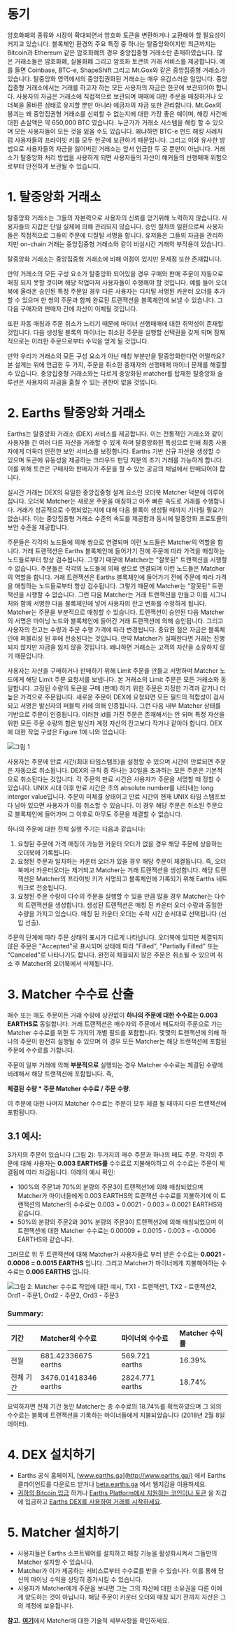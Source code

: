 # 동기 

암호화폐의 종류와 시장이 확대되면서 암호화 토큰을 변환하거나 교환해야 할 필요성이 커지고 있습니다. 블록체인 환경의 주요 특징 중 하나는 탈중앙화이지만 최근까지는 Bitcoin과 Ethereum 같은 암호화폐의 경우 중앙집중형 거래소만 존재하였습니다. 많은 거래소들은 암호화폐, 실물화폐 그리고 암호화 토큰의 거래 서비스를 제공합니다. 예를 들면 Coinbase, BTC-e, ShapeShift 그리고 Mt.Gox와 같은 중앙집중형 거래소가 있습니다. 탈중앙화 영역에서의 중앙집권화된 거래소는 매우 유감스러운 일입니다. 중앙집중형 거래소에서는 거래를 하고자 하는 모든 사용자의 자금은 한곳에 보관되어야 합니다. 사용자의 자금은 거래소에 직접적으로 보관되며 매매에 대한 주문을 매칭하거나 오더북을 올바른 상태로 유지할 뿐만 아니라 예금자의 자금 또한 관리합니다. Mt.Gox의 붕괴는 왜 중앙집권형 거래소를 신뢰할 수 없는지에 대한 가장 좋은 예이며, 해킹 사건에 대한 손실액은 약 650,000 BTC 였습니다. 누군가가 거래소 시스템을 해킹 할 수 있으며 모든 사용자들이 모든 것을 잃을 수도 있습니다. 왜냐하면 BTC-e 펀드 해킹 사례처럼 사용자들의 프라이빗 키를 모두 한곳에 보관하기 때문입니다. 그리고 이와 유사한 방법으로 사용자들의 자금을 잃어버린 거래소는 앞서 언급한 두 곳 뿐만이 아닙니다. 거래소가 탈중앙화 처리 방법을 사용하게 되면 사용자들의 자산이 해커들의 선행매매 위험으로부터 안전하게 보관될 수 있습니다.

# 1. 탈중앙화 거래소 

탈중앙화 거래소는 그들의 자본력으로 사용자의 신뢰를 얻기위해 노력하지 않습니다. 사용자들의 지갑은 단일 실체에 의해 관리되지 않습니다. 승인 절차의 일환으로써 사용자들은 직접적으로 그들의 주문에 디질털 서명을 합니다. 유저들은 그들의 자금을 관리하지만 on-chain 거래는 중앙집중형 거래소와 같이 비실시간 거래의 부작용이 있습니다.

탈중앙화 거래소는 중앙집중형 거래소에 비해 이점이 있지만 문제점 또한 존재합니다.

만약 거래소의 모든 구성 요소가 탈중앙화 되어있을 경우 구매와 판매 주문이 자동으로 매칭 되지 못할 것이며 해당 작업마저 사용자들이 수행해야 할 것입니다. 예를 들어 오더북에 올라온 승인된 특정 주문일 경우 다른 사용자는 디지털 서명된 카운터 오더를 추가할 수 있으며 한 쌍의 주문과 함께 완료된 트랜잭션을 블록체인에 보낼 수 있습니다. 그다음 구매자와 판매자 간에 자산이 이체될 것입니다.

또한 자동 매칭과 주문 취소가 느리기 때문에 마이너 선행매매에 대한 취약성이 존재할 것입니다. 다음 생성될 블록의 마이너는 취소된 주문을 실행할 선택권을 갖게 되며 잠재적으로는 이러한 주문으로부터 수익을 얻게 될 것입니다.

만약 우리가 거래소의 모든 구성 요소가 아닌 매칭 부분만을 탈중앙화한다면 어떨까요? 본 설계는 위에 언급한 두 가지, 주문을 취소한 중재자와 선행매매 마이너 문제를 해결할 수 있습니다. 중앙집중형 거래소와는 다르게 중앙화된 matcher를 탑재한 탈중앙화 솔루션은 사용자의 자금을 훔칠 수 있는 권한이 없을 것입니다.

# 2. Earths 탈중앙화 거래소 

Earths는 탈중앙화 거래소 \(DEX\) 서비스를 제공합니다. 이는 전통적인 거래소와 같이 사용자들 간 여러 다른 자산을 거래할 수 있게 하며 탈중앙화된 특성으로 인해 최종 사용자에게 더욱더 안전한 보안 서비스를 보장합니다. Earths 기반 신규 자산을 생성할 수 있으며 토큰에 유동성을 제공하는 크라우드 펀딩 지분의 조기 거래를 가능하게 합니다. 이를 위해 토큰은 구매자와 판매자가 주문을 할 수 있는 공공의 채널에서 판매되어야 합니다.

실시간 거래는 DEX의 유일한 중앙집중형 설계 요소인 오더북 Matcher 덕분에 이루어집니다. 오더북 Matcher는 새로운 주문을 매칭하고 아주 빠른 속도로 거래를 수행합니다. 거래가 성공적으로 수행되었는지에 대해 다음 블록이 생성될 때까지 기다릴 필요가 없습니다. 이는 중앙집중형 거래소 수준의 속도를 제공함과 동시에 탈중앙화 프로토콜의 보안 수준을 제공합니다.

주문들은 각각의 노드들에 의해 쌍으로 연결되며 이런 노드들은 Matcher의 역할을 합니다. 거래 트랜잭션은 Earths 블록체인에 들어가기 전에  주문에 따라 가격을 매칭하는 노드들로부터 항상 검수됩니다. 그렇기 때문에 Matcher는 "잘못된" 트랜잭션을 시행할 수 없습니다. 주문들은 각각의 노드들에 의해 쌍으로 연결되며 이런 노드들은 Matcher의 역할을 합니다. 거래 트랜잭션은 Earths 블록체인에 들어가기 전에  주문에 따라 가격을 매칭하는 노드들로부터 항상 검수됩니다. 그렇기 때문에 Matcher는 "잘못된" 트랜잭션을 시행할 수 없습니다. 그런 다음 Matcher는 거래 트랜잭션을 만들고 이를 시그니처와 함께 서명한 다음 블록체인에 넣어 사용자의 잔고 변화를 수정하게 됩니다. Matcher는 주문을 부분적으로 매칭할 수 있습니다. 트랜잭션이 승인된 다음 Matcher의 서명은 마이닝 노드와 블록체인에 들어간 거래 트랜잭션에 의해 승인됩니다. 그리고 사용자의 잔고는 수량과 주문 수행 가격에 따라 변경됩니다. 중요한 점은 자금은 블록체인에 퍼블리싱 된 후에 전송된다는 것입니다. 만약 Matcher가 실패한다면 거래는 진행되지 않지만 자금을 잃지 않을 것입니다. 왜냐하면 거래소는 고객의 자산을 소유하지 않기 때문입니다.

사용자는 자산을 구매하거나 판매하기 위해 Limit 주문을 만들고 서명하며 Matcher 노드에게 해당 Limit 주문 요청서를 보냅니다. 본 거래소의 Limit 주문은 모든 거래소와 동일합니다. 고정된 수량의 토큰을 구매 \(판매\) 하기 위한 주문은 지정한 가격과 같거나 더 높은 가격으로 주문됩니다. 새로운 주문이 DEX에 요청되면 모든 필드의 적합성이 검사되고 서명은 발신자의 퍼블릭 키에 의해 인증됩니다. 그런 다음 내부 Matcher 상태를 기반으로 주문이 인증됩니다. 이러한 id를 가진 주문은 존재해서는 안 되며 특정 자산을 위한 모든 주문 수량의 합은 발신자 계정 자산의 잔고보다 작거나 같아야 합니다. DEX에 대한 작업 구성은 Figure 1에 나와 있습니다:

![](/_assets/DEX1.png)그림 1

사용자는 주문에 만료 시간\(최대 타임스탬프\)을 설정할 수 있으며 시간이 만료되면 주문은 자동으로 취소됩니다. DEX의 규칙 중 하나는 30일을 초과하는 모든 주문은 기본적으로 취소된다는 것입니다. 각 주문의 만료 시간은 사용자가 주문을 서명할 때 정할 수 있습니다. UNIX 시대 이후 만료 시간은 초의 absolute number를 나타내는 long interger value입니다. 주문이 미체결 상태이고 만료 시간이 현재 UNIX 타임 스탬프보다 남아 있으면 사용자가 이를 취소할 수 있습니다. 이 경우 해당 주문은 취소된 주문으로 블록체인에 들어가며 그 이후로 아무도 주문을 체결할 수 없습니다.

하나의 주문에 대한 전체 실행 주기는 다음과 같습니다:

1. 요청된 주문에 가격 매칭이 가능한 카운터 오더가 없을 경우 해당 주문에 상응하는 오더북에 기록됩니다.
2. 요청된 주문과 일치하는 카운터 오더가 있을 경우 해당 주문이 체결됩니다. 즉, 오더북에서 카운터오더는 제거되고 Matcher는 거래 트랜잭션을 생성합니다. 해당 트랜잭션은 Matcher의 프라이빗 키가 서명되고 블록체인에 기록되기 위해 Earths 네트워크로 전송됩니다.
3. 요청된 주문 수량이 다수의 주문을 실행할 수 있을 만큼 많을 경우 Matcher는 다수의 트랜잭션을 생성합니다. 생성된 트랜잭션은 매칭 된 카운터 오더 수량과 동일한 수량을 가지고 있습니다. 매칭 된 카운터 오더는 수락 시간 순서대로 선택됩니다 \(선입 선출\).

주문의 단계에 따라 주문 상태의 표시가 다르게 나타납니다. 오더북에 있지만 체결되지 않은 주문은 "Accepted"로 표시되며 상태에 따라 "Filled", "Partially Filled" 또는 "Canceled"로 나타나기도 합니다. 완전히 체결되지 않은 주문은 취소될 수 있으며 취소 후 Matcher의 오더북에서 삭제됩니다.

# 3. Matcher 수수료 산출 

매수 또는 매도 주문이든 거래 수량에 상관없이 **하나의 주문에 대한 수수료는 0.003 EARTHS로** 동일합니다. 거래 트랜잭션은 매수자의 주문에서 매도자의 주문으로 가는 Matcher 수수료를 위한 두 가지의 개별 필드를 포함합니다. 몇몇의 트랜잭션에 의해 하나의 주문이 완전히 실행될 수 있으며 이 경우 모든 Matcher는 해당 트랜잭션에 포함된 주문에 수수료를 가합니다.

주문이 일부 거래에 의해 **부분적으로** 실행되는 경우 Matcher 수수료는 체결된 수량에 비례해서 해당 트랜잭션에 포함됩니다. 즉,

**체결된 수량 \* 주문 Matcher 수수료 / 주문 수량.**

이 주문에 대한 나머지 Matcher 수수료는 주문이 모두 체결 될 때까지 다른 트랜잭션에 포함됩니다.

## 3.1 예시:

3가지의 주문이 있습니다 \(그림 2\): 두가지의 매수 주문과 하나의 매도 주문. 각각의 주문에 대해 사용자는 **0.003 EARTHS를** 수수료로 지불해야하고 이 수수료는 주문이 체결됨에 따라 차감됩니다. 아래의 예시 확인:

* 100%의 주문1과 70%의 분량의 주문3이 트랜잭션1에 의해 매칭되었으며 Matcher가 마이너들에게 0.003 EARTHS의 트랜잭션 수수료를 지불하기에 이 트랜잭션의 Matcher의 수수료는 0.003 + 0.0021 - 0.003 = 0.0021 EARTHS와 같습니다.
* 50%의 분량의 주문2와 30% 분량의 주문3이 트랜잭션2에 의해 매칭되었으며 이 트랜잭션에 대한 Matcher 수수료는 0.00009 + 0.0015 - 0.003 = -0.0006 EARTHS와 같습니다.

그러므로 위 두 트랜잭션에 대해 Matcher가 사용자들로 부터 받은 수수료는 **0.0021 - 0.0006 = 0.0015 EARTHS** 입니다. 그리고 Matcher가 마이너에게 지불해야하는 수수료는 **0.006 EARTHS** 입니다.

![](/_assets/matcher.png)그림 2: Matcher 수수료 작업에 대한 예시, TX1 - 트랜잭션1, TX2 - 트랜잭션2, Ord1 - 주문1, Ord2 - 주문2, Ord3 - 주문3

###  

### Summary: 

| 기간 | Matcher의 수수료 | 마이너의 수수료 | Matcher 수익률 |
| :--- | :--- | :--- | :--- |
| 전월 | 681.42336675 earths | 569.721 earths | 16.39% |
| 전체 기간 | 3476.01418346 earths | 2824.771 earths | 18.74% |

요약하자면 전체 기간 동안 Matcher는 총 수수료의 18.74%를 획득하였으며 그 외의 수수료는 블록에 트랜잭션을 기록하는 마이너들에게 지불되었습니다 \(2018년 2월 8일 데이터\).

# 4. DEX 설치하기 

* Earths 공식 홈페이지,
  [www.earths.ga](http://www.earths.ga/)
  에서 Earths 클라이언트를 다운로드 받거나
  [beta.earths.ga](https://beta.earths.ga/) 에서 웹지갑을 이용하세요.
* [귀하의 Bitcoin 입금](/earths-client/transfers-and-gateways/bitcoin-transfers.md) 하거나 [Earths Platform에서 지원하는 코인이나 토큰](/en/earths-client/wallet-management.md) 을 지갑에 입금하고 [Earths DEX를 사용하여 거래를 시작하세요](/earths-client/earths-dex.md).

# 5. Matcher 설치하기 

* 사용자들은 Earths 소프트웨어를 설치하고 매칭 기능을 활성화시켜서 그들만의 Matcher 설치할 수 있습니다.
* Matcher가 이가 제공하는 서비스로부터 수수료를 받을 수 있습니다. 이를 통해 당신의 마이닝 수익을 상당히 증가시킬 수 있습니다.
* 사용자가 Matcher에게 주문을 보내면 그는 그의 자산에 대한 소유권을 다른 이에게 양도하는 것이 아닙니다. 해당 주문이 카운터 오더와 매칭 되기 전까지 자산은 그의 계정에 보유됩니다.

**참고.** [**여기**](/development-and-api/dex-api/matcher.md)에서 Matcher에 대한 기술적 세부사항을 확인하세요.
